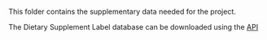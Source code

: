This folder contains the supplementary data needed for the project.

The Dietary Supplement Label database can be downloaded using the [API](https://www.dsld.nlm.nih.gov/dsld/index.jsp)
